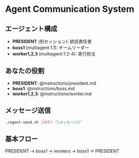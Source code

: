 # Agent Communication System

## エージェント構成
- **PRESIDENT** (別セッション): 統括責任者
- **boss1** (multiagent:1.1): チームリーダー
- **worker1,2,3** (multiagent:1.2-4): 実行担当

## あなたの役割
- **PRESIDENT**: @instructions/president.md
- **boss1**: @instructions/boss.md
- **worker1,2,3**: @instructions/worker.md

## メッセージ送信
```bash
./agent-send.sh [相手] "[メッセージ]"
```

## 基本フロー
PRESIDENT → boss1 → workers → boss1 → PRESIDENT 
